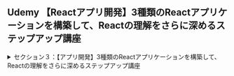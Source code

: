 ## Udemy 【Reactアプリ開発】3種類のReactアプリケーションを構築して、Reactの理解をさらに深めるステップアップ講座

<details>
<summary>セクション３：【アプリ開発】3種類のReactアプリケーションを構築して、Reactの理解をさらに深めるステップアップ講座</summary>

| NO | 内容 |
| ---- | ---- |
| 7. | 【ポケモン図鑑】完成品のデモから |
| 8. | Reactの環境開発構築からはじめよう |
| 9. |  ポケモンAPIってなに？ |
| 10. |  実際にポケモンのデータを取得してみよう |
| 11. |  データ読み込み時のローディング設定をしよう |
| 12. |  詳細なポケモンデータを取得する準備をしよう |
| 13. | ポケモンの詳細なデータを取得してみよう |
| 14. | Cardコンポーネントを作成しよう |
| 15. | ポケモンデータを実際のページに出力してみよう |
| 16. | ポケモン達をグリッドで表示してみよう |
| 17. | CardコンポーネントをCSSでスタイリングしよう |
| 18. | 簡単にナビゲーションバーを作成しよう|
| 19. | 次のページのポケモンを検索するボタンを作成しよう：その１|
| 20. | 次のページのポケモンを検索するボタンを作成しよう：その2 |
| 21. | 前のページのポケモンを検索するボタンを作成しよう |
| 22. | ページをめくるボタンをCSSでスタイリングしよう |
</details>